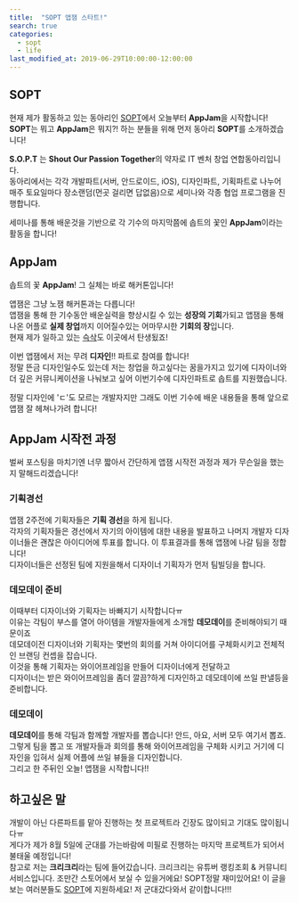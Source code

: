 ```yaml
---
title:  "SOPT 앱잼 스타트!"
search: true
categories: 
  - sopt
  - life
last_modified_at: 2019-06-29T10:00:00-12:00:00
---
```

SOPT
------
현재 제가 활동하고 있는 동아리인 [SOPT](http://sopt.org/wp/)에서 오늘부터 **AppJam**을 시작합니다!  
**SOPT**는 뭐고 **AppJam**은 뭐지?! 하는 분들을 위해 먼저 동아리 **SOPT**를 소개하겠습니다!

**S.O.P.T** 는 **Shout Our Passion Together**의 약자로  IT 벤처 창업 연합동아리입니다.  
동아리에서는 각각 개발파트(서버, 안드로이드, iOS), 디자인파트, 기획파트로 나누어  
매주 토요일마다 장소랜덤(먼곳 걸리면 답없음)으로 세미나와 각종 협업 프로그램을 진행합니다.

세미나를 통해 배운것을 기반으로 각 기수의 마지막쯤에 솝트의 꽃인 **AppJam**이라는 활동을 합니다!

AppJam
------
솝트의 꽃 **AppJam**! 그 실체는 바로 해커톤입니다!

앱잼은 그냥 노잼 해커톤과는 다릅니다!  
앱잼을 통해 한 기수동안 배운실력을 향상시킬 수 있는 **성장의 기회**가되고 앱잼을 통해 나온 어플로 **실제 창업**까지 이어질수있는 어마무시한 **기회의 장**입니다.  
현재 제가 일하고 있는 [슥삭](https://play.google.com/store/apps/details?id=com.icoo.ssgsag_android)도 이곳에서 탄생됬죠!

이번 앱잼에서 저는 무려 **디자인**!! 파트로 참여를 합니다!  
정말 뜬금 디자인일수도 있는데 저는 창업을 하고싶다는 꿈을가지고 있기에 디자이너와 더 깊은 커뮤니케이션을 나눠보고 싶어 이번기수에 디자인파트로 솝트를 지원했습니다.

정말 디자인에 'ㄷ'도 모르는 개발자지만 그래도 이번 기수에 배운 내용들을 통해 앞으로 앱잼 잘 헤쳐나가려 합니다!

AppJam 시작전 과정
------
벌써 포스팅을 마치기엔 너무 짧아서 간단하게 앱잼 시작전 과정과 제가 무슨일을 했는지 말해드리겠습니다!

### 기획경선
앱잼 2주전에 기획자들은 **기획 경선**을 하게 됩니다.  
각자의 기획자들은 경선에서 자기의 아이템에 대한 내용을 발표하고 나머지 개발자 디자이너들은 괜찮은 아이디어에 투표를 합니다. 이 투표결과를 통해 앱잼에 나갈 팀을 정합니다!  
디자이너들은 선정된 팀에 지원을해서 디자이너 기획자가 먼저 팀빌딩을 합니다.

### 데모데이 준비
이때부터 디자이너와 기획자는 바빠지기 시작합니다ㅠ  
이유는 각팀이 부스를 열어 아이템을 개발자들에게 소개할 **데모데이**를 준비해야되기 때문이죠  
데모데이전 디자이너와 기획자는 몇번의 회의를 거쳐 아이디어를 구체화시키고 전체적인 브랜딩 컨셉을 잡습니다.  
이것을 통해 기획자는 와이어프레임을 만들어 디자이너에게 전달하고  
디자이너는 받은 와이어프레임을 좀더 깔끔?하게 디자인하고 데모데이에 쓰일 판낼등을 준비합니다.  

### 데모데이
**데모데이**를 통해 각팀과 함께할 개발자를 뽑습니다! 안드, 아요, 서버 모두 여기서 뽑죠.  
그렇게 팀을 뽑고 또 개발자들과 회의를 통해 와이어프레임을 구체화 시키고 거기에 디자인을 입혀서 실제 어플에 쓰일 뷰들을 디자인합니다.  
그리고 한 주뒤인 오늘! 앱잼을 시작합니다!!

하고싶은 말
---
개발이 아닌 다른파트를 맡아 진행하는 첫 프로젝트라 긴장도 많이되고 기대도 많이됩니다ㅠ  
게다가 제가 8월 5일에 군대를 가는바람에 미필로 진행하는 마지막 프로젝트가 되어서 불태울 예정입니다!  
참고로 저는 **크리크리**라는 팀에 들어갔습니다. 크리크리는 유튜버 랭킹조회 & 커뮤니티 서비스입니다. 조만간 스토어에서 보실 수 있을거에요!
SOPT정말 재미있어요! 이 글을 보는 여러분들도 [SOPT](http://sopt.org/wp/)에 지원하세요! 저 군대갔다와서 같이합니다!!!